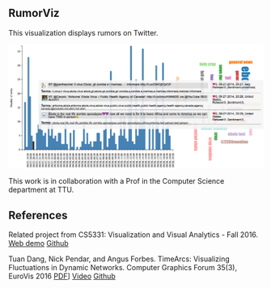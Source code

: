 ## RumorViz
This visualization displays rumors on Twitter.

![ScreenShot](https://github.com/iDataVisualizationLab/RumorViz/blob/master/figures/Teaser.png)

This work is in collaboration with a Prof in the Computer Science department at TTU.

## References
Related project from CS5331: Visualization and Visual Analytics - Fall 2016. [Web demo](https://manorepo.github.io/Text-Visualization/index.html) [Github](https://github.com/manorepo/Text-Visualization)

Tuan Dang, Nick Pendar, and Angus Forbes. TimeArcs: Visualizing Fluctuations in Dynamic Networks. Computer Graphics Forum 35(3), EuroVis 2016 [PDF](https://www.cs.uic.edu/~tdang/TimeArcs/EuroVis2016/TimeArcs_Dang_EuroVis2016.pdf)] [Video](https://www.cs.uic.edu/~tdang/TimeArcs/EuroVis2016/TimeArcs_Dang_EuroVis2016.mp4) [Github](https://github.com/CreativeCodingLab/TimeArcs) 



